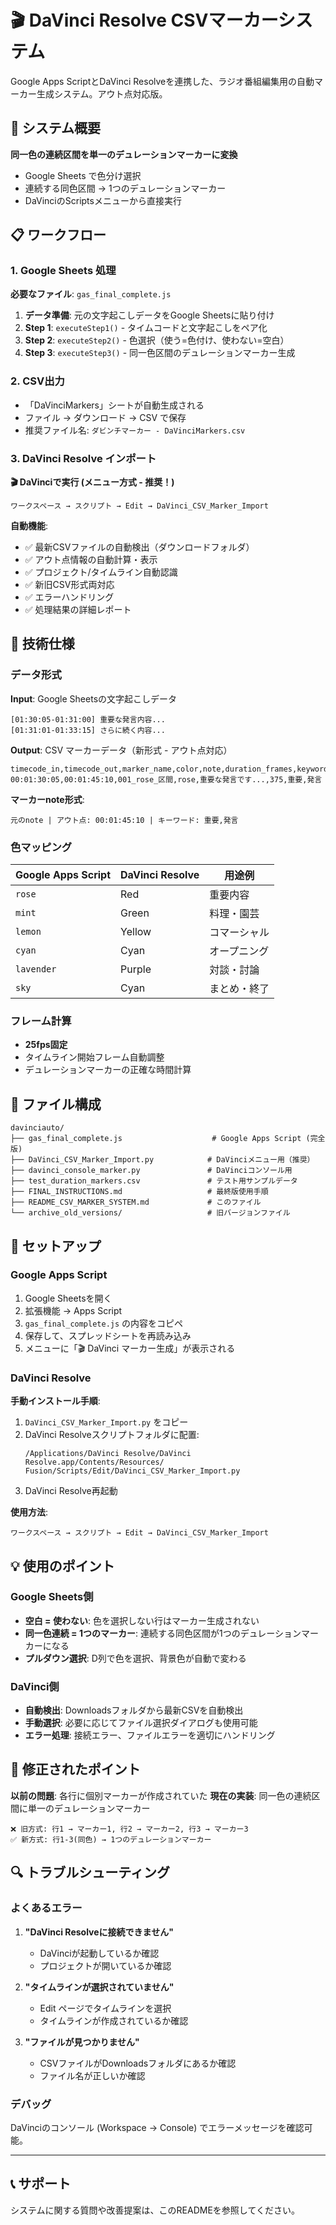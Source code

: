 # 🎬 DaVinci Resolve CSVマーカーシステム

Google Apps ScriptとDaVinci Resolveを連携した、ラジオ番組編集用の自動マーカー生成システム。アウト点対応版。

## 🎯 システム概要

**同一色の連続区間を単一のデュレーションマーカーに変換**
- Google Sheets で色分け選択
- 連続する同色区間 → 1つのデュレーションマーカー  
- DaVinciのScriptsメニューから直接実行

## 📋 ワークフロー

### 1. Google Sheets 処理

**必要なファイル**: `gas_final_complete.js`

1. **データ準備**: 元の文字起こしデータをGoogle Sheetsに貼り付け
2. **Step 1**: `executeStep1()` - タイムコードと文字起こしをペア化
3. **Step 2**: `executeStep2()` - 色選択（使う=色付け、使わない=空白）
4. **Step 3**: `executeStep3()` - 同一色区間のデュレーションマーカー生成

### 2. CSV出力

- 「DaVinciMarkers」シートが自動生成される
- ファイル → ダウンロード → CSV で保存
- 推奨ファイル名: `ダビンチマーカー - DaVinciMarkers.csv`

### 3. DaVinci Resolve インポート

**🎬 DaVinciで実行 (メニュー方式 - 推奨！)**

```
ワークスペース → スクリプト → Edit → DaVinci_CSV_Marker_Import
```

**自動機能**:
- ✅ 最新CSVファイルの自動検出（ダウンロードフォルダ）
- ✅ アウト点情報の自動計算・表示
- ✅ プロジェクト/タイムライン自動認識
- ✅ 新旧CSV形式両対応
- ✅ エラーハンドリング
- ✅ 処理結果の詳細レポート

## 🔧 技術仕様

### データ形式

**Input**: Google Sheetsの文字起こしデータ
```
[01:30:05-01:31:00] 重要な発言内容...
[01:31:01-01:33:15] さらに続く内容...
```

**Output**: CSV マーカーデータ（新形式 - アウト点対応）
```csv
timecode_in,timecode_out,marker_name,color,note,duration_frames,keywords
00:01:30:05,00:01:45:10,001_rose_区間,rose,重要な発言です...,375,重要,発言
```

**マーカーnote形式**:
```
元のnote | アウト点: 00:01:45:10 | キーワード: 重要,発言
```

### 色マッピング

| Google Apps Script | DaVinci Resolve | 用途例 |
|-------------------|-----------------|--------|
| `rose` | Red | 重要内容 |
| `mint` | Green | 料理・園芸 |
| `lemon` | Yellow | コマーシャル |
| `cyan` | Cyan | オープニング |
| `lavender` | Purple | 対談・討論 |
| `sky` | Cyan | まとめ・終了 |

### フレーム計算

- **25fps固定**
- タイムライン開始フレーム自動調整
- デュレーションマーカーの正確な時間計算

## 📁 ファイル構成

```
davinciauto/
├── gas_final_complete.js                    # Google Apps Script (完全版)
├── DaVinci_CSV_Marker_Import.py            # DaVinciメニュー用（推奨）
├── davinci_console_marker.py               # DaVinciコンソール用
├── test_duration_markers.csv               # テスト用サンプルデータ
├── FINAL_INSTRUCTIONS.md                   # 最終版使用手順
├── README_CSV_MARKER_SYSTEM.md             # このファイル
└── archive_old_versions/                   # 旧バージョンファイル
```

## 🚀 セットアップ

### Google Apps Script

1. Google Sheetsを開く
2. 拡張機能 → Apps Script
3. `gas_final_complete.js` の内容をコピペ
4. 保存して、スプレッドシートを再読み込み
5. メニューに「🎬 DaVinci マーカー生成」が表示される

### DaVinci Resolve

**手動インストール手順**:
1. `DaVinci_CSV_Marker_Import.py` をコピー
2. DaVinci Resolveスクリプトフォルダに配置:
   ```
   /Applications/DaVinci Resolve/DaVinci Resolve.app/Contents/Resources/
   Fusion/Scripts/Edit/DaVinci_CSV_Marker_Import.py
   ```
3. DaVinci Resolve再起動

**使用方法**:
```
ワークスペース → スクリプト → Edit → DaVinci_CSV_Marker_Import
```

## 💡 使用のポイント

### Google Sheets側

- **空白 = 使わない**: 色を選択しない行はマーカー生成されない
- **同一色連続 = 1つのマーカー**: 連続する同色区間が1つのデュレーションマーカーになる
- **プルダウン選択**: D列で色を選択、背景色が自動で変わる

### DaVinci側

- **自動検出**: Downloadsフォルダから最新CSVを自動検出
- **手動選択**: 必要に応じてファイル選択ダイアログも使用可能
- **エラー処理**: 接続エラー、ファイルエラーを適切にハンドリング

## 🎯 修正されたポイント

**以前の問題**: 各行に個別マーカーが作成されていた
**現在の実装**: 同一色の連続区間に単一のデュレーションマーカー

```
❌ 旧方式: 行1 → マーカー1, 行2 → マーカー2, 行3 → マーカー3
✅ 新方式: 行1-3(同色) → 1つのデュレーションマーカー
```

## 🔍 トラブルシューティング

### よくあるエラー

1. **"DaVinci Resolveに接続できません"**
   - DaVinciが起動しているか確認
   - プロジェクトが開いているか確認

2. **"タイムラインが選択されていません"**
   - Edit ページでタイムラインを選択
   - タイムラインが作成されているか確認

3. **"ファイルが見つかりません"**
   - CSVファイルがDownloadsフォルダにあるか確認
   - ファイル名が正しいか確認

### デバッグ

DaVinciのコンソール (Workspace → Console) でエラーメッセージを確認可能。

---

## 📞 サポート

システムに関する質問や改善提案は、このREADMEを参照してください。